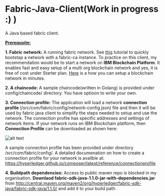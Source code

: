 # Fabric-Java-Client(Work in progress :) )
A Java based fabric client.

<b><u>Prerequsite:</u></b>

<b>1. Fabric network:</b> A running fabric network. See [this](https://hyperledger-fabric.readthedocs.io/en/release-1.2/write_first_app.html) tutorial to quickly bootstap a network with a fabric-ca instance. To practice on this 
client, my recommendation would be to start a network on <b>IBM Blockchain Platform</b>. It enables fast and easy setup of a multi org blockchain network and yes, it is free of cost under Starter plan.
[Here](https://console.bluemix.net/docs/services/blockchain/starter_plan.html#overview) is a how you can setup a blockchain network in minutes.

<b>2. A chaincode:</b> A sample chaincode(written in Golang) is provided under config/chaincode/ directory. You have optioon to write your own.

<b>3. Connection profile:</b> The application will load a network <b>connection profile </b>(/src/com/fabric/config/network-config.json) file and then it will be used by fabric java client to simplify the steps needed to setup and use the network. The connection profile has specific addresses and settings of network items.
If your network runs on IBM Blockchain platform, then <b>Connection Profile</b> can be downloaded as shown here:

![alt text](https://github.com/vishal3152/HyperledgerFabric-Java-Client/blob/master/images/image.png)

A sample connection profile has been provided under directory /src/com/fabric/config/.
A detailed documenation on how to create a connection profile for your network is availble at:
https://hyperledger.github.io/composer/latest/reference/connectionprofile

<b>4. Buildpath dependencies:</b> Access to public maven repo is blocked in my organisation. <b>Downlaod fabric-sdk-java-1.1.0-jar-with-dependencies.jar</b> from http://central.maven.org/maven2/org/hyperledger/fabric-sdk-java/fabric-sdk-java/1.1.0/ and add it to your build path.
